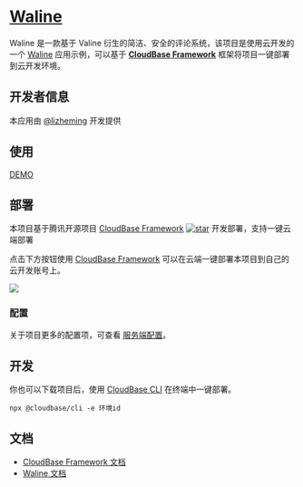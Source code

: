 # [Waline](https://github.com/walinejs/tcb-starter)


Waline 是一款基于 Valine 衍生的简洁、安全的评论系统，该项目是使用云开发的一个 [Waline](https://waline.js.org) 应用示例，可以基于 **[CloudBase Framework](https://github.com/TencentCloudBase/cloudbase-framework)** 框架将项目一键部署到云开发环境。

## 开发者信息

本应用由 [@lizheming](https://github.com/lizheming) 开发提供

## 使用

[DEMO](https://waline-2gm7vu3aae9513e2-1252157872.tcloudbaseapp.com/)


## 部署

本项目基于腾讯开源项目 [CloudBase Framework](https://github.com/Tencent/cloudbase-framework) [![star](https://img.shields.io/github/stars/Tencent/cloudbase-framework?style=social)](https://github.com/Tencent/cloudbase-framework) 开发部署，支持一键云端部署

点击下方按钮使用 [CloudBase Framework](https://github.com/TencentCloudBase/cloudbase-framework) 可以在云端一键部署本项目到自己的云开发账号上。

[![](https://main.qcloudimg.com/raw/67f5a389f1ac6f3b4d04c7256438e44f.svg)](https://console.cloud.tencent.com/tcb/env/index?action=CreateAndDeployCloudBaseProject&appUrl=https%3A%2F%2Fgithub.com%2FTencentCloudBase-Marketplace%2Ftcb-starter&branch=master)


### 配置

关于项目更多的配置项，可查看 [服务端配置](https://waline.js.org/server/basic.html)。

## 开发

你也可以下载项目后，使用 [CloudBase CLI](https://docs.cloudbase.net/cli-v1/intro.html) 在终端中一键部署。

```
npx @cloudbase/cli -e 环境id
```

## 文档

- [CloudBase Framework 文档](https://docs.cloudbase.net/framework/)
- [Waline 文档](https://waline.js.org)
